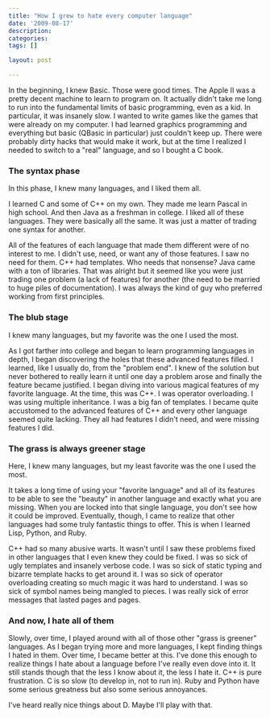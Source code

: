 ```yaml
---
title: "How I grew to hate every computer language"
date: '2009-08-17'
description:
categories:
tags: []

layout: post

---
```

In the beginning, I knew Basic. Those were good times. The Apple II was a pretty decent machine to learn to program on. It actually didn't take me long to run into the fundamental limits of basic programming, even as a kid. In particular, it was insanely slow. I wanted to write games like the games that were already on my computer. I had learned graphics programming and everything but basic (QBasic in particular) just couldn't keep up. There were probably dirty hacks that would make it work, but at the time I realized I needed to switch to a "real" language, and so I bought a C book.
<h3>The syntax phase</h3>
In this phase, I knew many languages, and I liked them all.

I learned C and some of C++ on my own. They made me learn Pascal in high school. And then Java as a freshman in college. I liked all of these languages. They were basically all the same. It was just a matter of trading one syntax for another.

All of the features of each language that made them different were of no interest to me. I didn't use, need, or want any of those features. I saw no need for them. C++ had templates. Who needs that nonsense? Java came with a ton of libraries. That was alright but it seemed like you were just trading one problem (a lack of features) for another (the need to be married to huge piles of documentation). I was always the kind of guy who preferred working from first principles.
<h3>The blub stage</h3>
I knew many languages, but my favorite was the one I used the most.

As I got farther into college and began to learn programming languages in depth, I began discovering the holes that these advanced features filled. I learned, like I usually do, from the "problem end". I knew of the solution but never bothered to really learn it until one day a problem arose and finally the feature became justified. I began diving into various magical features of my favorite language. At the time, this was C++. I was operator overloading. I was using multiple inheritance. I was a big fan of templates. I became quite accustomed to the advanced features of C++ and every other language seemed quite lacking. They all had features I didn't need, and were missing features I did.
<h3>The grass is always greener stage</h3>
Here, I knew many languages, but my least favorite was the one I used the most.

It takes a long time of using your "favorite language" and all of its features to be able to see the "beauty" in another language and exactly what you are missing. When you are locked into that single language, you don't see how it could be improved. Eventually, though, I came to realize that other languages had some truly fantastic things to offer. This is when I learned Lisp, Python, and Ruby.

C++ had so many abusive warts. It wasn't until I saw these problems fixed in other languages that I even knew they could be fixed. I was so sick of ugly templates and insanely verbose code. I was so sick of static typing and bizarre template hacks to get around it. I was so sick of operator overloading creating so much magic it was hard to understand. I was so sick of symbol names being mangled to pieces. I was really sick of error messages that lasted pages and pages.
<h3>And now, I hate all of them</h3>
Slowly, over time, I played around with all of those other "grass is greener" languages. As I began trying more and more languages, I kept finding things I hated in them. Over time, I became better at this. I've done this enough to realize things I hate about a language before I've really even dove into it. It still stands though that the less I know about it, the less I hate it. C++ is pure frustration. C is so slow (to develop in, not to run in). Ruby and Python have some serious greatness but also some serious annoyances.

I've heard really nice things about D. Maybe I'll play with that.